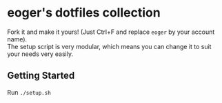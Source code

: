 # eoger's dotfiles collection

Fork it and make it yours! (Just Ctrl+F and replace `eoger` by your account name).  
The setup script is very modular, which means you can change it to suit your needs very easily.

## Getting Started

Run `./setup.sh`
